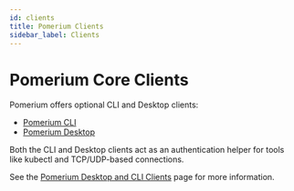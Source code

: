 ```yaml
---
id: clients
title: Pomerium Clients
sidebar_label: Clients
---
```


# Pomerium Core Clients

Pomerium offers optional CLI and Desktop clients:

- [Pomerium CLI](/docs/capabilities/non-http/client)
- [Pomerium Desktop](/docs/capabilities/non-http/client)

Both the CLI and Desktop clients act as an authentication helper for tools like kubectl and TCP/UDP-based connections.

See the [Pomerium Desktop and CLI Clients](/docs/capabilities/non-http/client) page for more information.
